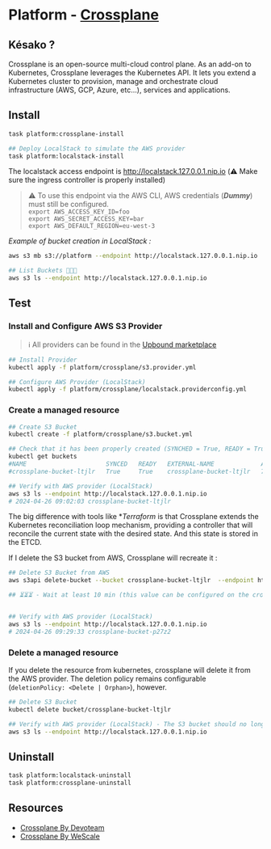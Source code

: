 # Platform - [Crossplane][crossplane-doc]
## Késako ?
Crossplane is an open-source multi-cloud control plane. As an add-on to Kubernetes, Crossplane leverages the Kubernetes API. It lets you extend a Kubernetes cluster to provision, manage and orchestrate cloud infrastructure (AWS, GCP, Azure, etc...), services and applications.

## Install
```bash
task platform:crossplane-install

## Deploy LocalStack to simulate the AWS provider
task platform:localstack-install
```

The localstack access endpoint is http://localstack.127.0.0.1.nip.io (⚠️ Make sure the ingress controller is properly installed)

> ⚠️ To use this endpoint via the AWS CLI, AWS credentials (***Dummy***) must still be configured. \
>`export AWS_ACCESS_KEY_ID=foo` \
>`export AWS_SECRET_ACCESS_KEY=bar` \
>`export AWS_DEFAULT_REGION=eu-west-3`

*Example of bucket creation in LocalStack :*
```bash
aws s3 mb s3://platform --endpoint http://localstack.127.0.0.1.nip.io

## List Buckets 🎉🎉🎉
aws s3 ls --endpoint http://localstack.127.0.0.1.nip.io
```

## Test

### Install and Configure AWS S3 Provider

> ℹ️ All providers can be found in the [Upbound marketplace][upbound-marketplace]

```bash
## Install Provider
kubectl apply -f platform/crossplane/s3.provider.yml

## Configure AWS Provider (LocalStack)
kubectl apply -f platform/crossplane/localstack.providerconfig.yml
```

### Create a managed resource

```bash
## Create S3 Bucket
kubectl create -f platform/crossplane/s3.bucket.yml

## Check that it has been properly created (SYNCHED = True, READY = True)
kubectl get buckets
#NAME                      SYNCED   READY   EXTERNAL-NAME             AGE
#crossplane-bucket-ltjlr   True     True    crossplane-bucket-ltjlr   77s

## Verify with AWS provider (LocalStack)
aws s3 ls --endpoint http://localstack.127.0.0.1.nip.io
# 2024-04-26 09:02:03 crossplane-bucket-ltjlr
```

The big difference with tools like **Terraform* is that Crossplane extends the Kubernetes reconciliation loop mechanism, providing a controller that will reconcile the current state with the desired state. And this state is stored in the ETCD.

If I delete the S3 bucket from AWS, Crossplane will recreate it :

```bash
## Delete S3 Bucket from AWS
aws s3api delete-bucket --bucket crossplane-bucket-ltjlr  --endpoint http://localstack.127.0.0.1.nip.io

## ⏳⏳⏳ - Wait at least 10 min (this value can be configured on the crossplane controller)


## Verify with AWS provider (LocalStack)
aws s3 ls --endpoint http://localstack.127.0.0.1.nip.io
# 2024-04-26 09:29:33 crossplane-bucket-p27z2
```

### Delete a managed resource

If you delete the resource from kubernetes, crossplane will delete it from the AWS provider. The deletion policy remains configurable (`deletionPolicy: <Delete | Orphan>`), however.

```bash
## Delete S3 Bucket
kubectl delete bucket/crossplane-bucket-ltjlr

## Verify with AWS provider (LocalStack) - The S3 bucket should no longer be present
aws s3 ls --endpoint http://localstack.127.0.0.1.nip.io
```

## Uninstall
```bash
task platform:localstack-uninstall
task platform:crossplane-uninstall
```

## Resources

- [Crossplane By Devoteam][crossplane-blog-devoteam]
- [Crossplane By WeScale][crossplane-blog-wescale]

<!-- Links -->
[crossplane-blog-devoteam]: https://france.devoteam.com/paroles-dexperts/crossplane/
[crossplane-blog-wescale]: https://blog.wescale.fr/infra-as-code-depuis-kubernetes-avec-crossplane
[upbound-marketplace]: https://marketplace.upbound.io/
[crossplane-doc]:https://www.crossplane.io/
